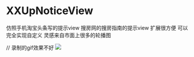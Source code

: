 # XXUpNoticeView
仿照手机淘宝头条写的提示view 搜房网的搜房指南的提示view  扩展很方便 可以完全实现自定义 灵感来自市面上很多的轮播图

// 录制的gif效果不好
![](https://github.com/xuxueing/XXUpNoticeView/blob/master/xxupnotice.gif)
